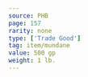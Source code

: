 ```yaml
---
source: PHB
page: 157
rarity: none
type: ['Trade Good']
tag: item/mundane
value: 500 gp
weight: 1 lb.
---
```


